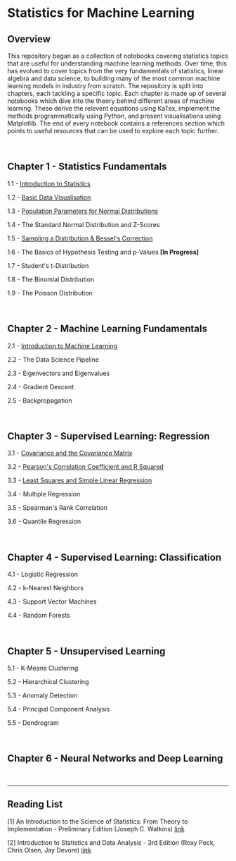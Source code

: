 # Statistics for Machine Learning

## Overview

This repository began as a collection of notebooks covering statistics topics that are useful for understanding machine learning methods. Over time, this has evolved to cover topics from the very fundamentals of statistics, linear algebra and data science, to building many of the most common machine learning models in industry from scratch. The repository is split into chapters, each tackling a specific topic. Each chapter is made up of several notebooks which dive into the theory behind different areas of machine learning. These derive the relevent equations using KaTex, implement the methods programmatically using Python, and present visualisations using Matplotlib. The end of every notebook contains a references section which points to useful resources that can be used to explore each topic further.

&nbsp;

## Chapter 1 - Statistics Fundamentals

1.1 - [Introduction to Statistics](https://github.com/BradneySmith/Statistics-for-Machine-Learning/blob/main/Chapter%201%20-%20Statistics%20Fundamentals/1.1%20-%20Introduction%20to%20Statistics.ipynb)

1.2 - [Basic Data Visualisation](https://github.com/BradneySmith/Statistics-for-Machine-Learning/blob/main/Chapter%201%20-%20Statistics%20Fundamentals/1.2%20-%20Basic%20Data%20Visualisation.ipynb)

1.3 - [Population Parameters for Normal Distributions](https://github.com/BradneySmith/Statistics-for-Machine-Learning/blob/main/Chapter%201%20-%20Statistics%20Fundamentals/1.3%20-%20Population%20Parameters%20for%20Normal%20Distributions.ipynb)

1.4 - The Standard Normal Distribution and Z-Scores

1.5 - [Sampling a Distribution & Bessel's Correction](https://github.com/BradneySmith/Statistics-for-Machine-Learning/blob/main/Chapter%201%20-%20Statistics%20Fundamentals/1.5-%20Sampling%20a%20Distribution%20&%20Bessel's%20Correction.ipynb)

1.6 - The Basics of Hypothesis Testing and p-Values **[In Progress]**

1.7 - Student's t-Distribution

1.8 - The Binomial Distribution

1.9 - The Poisson Distribution

&nbsp;

## Chapter 2 - Machine Learning Fundamentals

2.1 - [Introduction to Machine Learning](https://github.com/BradneySmith/Statistics-for-Machine-Learning/blob/main/Chapter%202%20-%20Machine%20Learning%20Fundamentals/2.1%20-%20Introduction%20to%20Machine%20Learning.ipynb)

2.2 - The Data Science Pipeline

2.3 - Eigenvectors and Eigenvalues

2.4 - Gradient Descent

2.5 - Backpropagation

&nbsp;

## Chapter 3 - Supervised Learning: Regression

3.1 - [Covariance and the Covariance Matrix](https://github.com/BradneySmith/Statistics-for-Machine-Learning/blob/main/Chapter%203%20-%20Supervised%20Learning:%20Regression/3.1%20-%20Covariance%20and%20the%20Covariance%20Matrix.ipynb)

3.2 - [Pearson's Correlation Coefficient and R Squared](https://github.com/BradneySmith/Statistics-for-Machine-Learning/blob/main/Chapter%203%20-%20Supervised%20Learning:%20Regression/3.2%20-%20Pearson's%20Correlation%20Coefficient%20and%20R%20Squared.ipynb)

3.3 - [Least Squares and Simple Linear Regression](https://github.com/BradneySmith/Statistics-for-Machine-Learning/blob/main/Chapter%203%20-%20Supervised%20Learning:%20Regression/3.3%20-%20Least%20Squares%20and%20Simple%20Linear%20Regression.ipynb)

3.4 - Multiple Regression

3.5 - Spearman's Rank Correlation

3.6 - Quantile Regression

&nbsp;


## Chapter 4 - Supervised Learning: Classification

4.1 - Logistic Regression

4.2 - k-Nearest Neighbors

4.3 - Support Vector Machines

4.4 - Random Forests

&nbsp; 

## Chapter 5 - Unsupervised Learning

5.1 - K-Means Clustering

5.2 - Hierarchical Clustering

5.3 - Anomaly Detection

5.4 - Principal Component Analysis

5.5 - Dendrogram

&nbsp;

## Chapter 6 - Neural Networks and Deep Learning

&nbsp;

___

## Reading List

[1] An Introduction to the Science of Statistics: From Theory to Implementation - Preliminary Edition (Joseph C. Watkins) [link](https://www.math.arizona.edu/~jwatkins/statbook.pdf)

[2] Introduction to Statistics and Data Analysis - 3rd Edition (Roxy Peck, Chris Olsen, Jay Devore) [link](https://www.spps.org/cms/lib/MN01910242/Centricity/Domain/859/Statistics%20Textbook.pdf)
